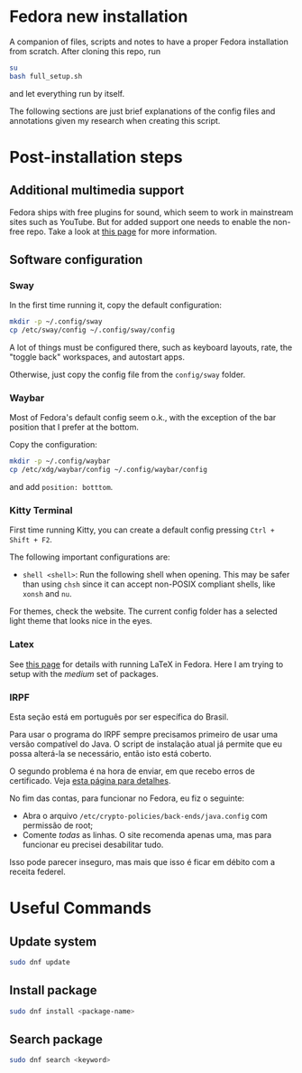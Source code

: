 # Fedora new installation

A companion of files, scripts and notes to have a proper Fedora installation from scratch.
After cloning this repo, run

```bash
su
bash full_setup.sh
```

and let everything run by itself.

The following sections are just brief explanations of the config files and annotations given my research when creating this script.


# Post-installation steps
## Additional multimedia support

Fedora ships with free plugins for sound, which seem to work in mainstream sites such as YouTube. But for added support one needs to enable the non-free repo. Take a look at [this page](https://rpmfusion.org/Howto/Multimedia) for more information.

## Software configuration

### Sway

In the first time running it, copy the default configuration:

```bash
mkdir -p ~/.config/sway
cp /etc/sway/config ~/.config/sway/config
```

A lot of things must be configured there, such as keyboard layouts, rate, the "toggle back" workspaces, and autostart apps.

Otherwise, just copy the config file from the `config/sway` folder.

### Waybar
Most of Fedora's default config seem o.k., with the exception of the bar position that I prefer at the bottom.

Copy the configuration:

```bash
mkdir -p ~/.config/waybar
cp /etc/xdg/waybar/config ~/.config/waybar/config
```

and add `position: botttom`.

### Kitty Terminal

First time running Kitty, you can create a default config pressing `Ctrl + Shift + F2`.

The following important configurations are:

- `shell <shell>`: Run the following shell when opening. This may be safer than using `chsh` since it can accept non-POSIX compliant shells, like `xonsh` and `nu`.

For themes, check the website. The current config folder has a selected light theme that looks nice in the eyes.

### Latex

See [this page](https://docs.fedoraproject.org/en-US/neurofedora/latex/) for details with running LaTeX in Fedora. Here I am trying to setup with the *medium* set of packages.

### IRPF

Esta seção está em português por ser específica do Brasil.

Para usar o programa do IRPF sempre precisamos primeiro de usar uma versão compatível do Java. O script de instalação atual já permite que eu possa alterá-la se necessário, então isto está coberto.

O segundo problema é na hora de enviar, em que recebo erros de certificado. Veja [esta página para detalhes](https://www.vivaolinux.com.br/dica/Problema-na-Transmissao-da-Declaracao-de-Imposto-de-Renda-PF-pelo-Aplicativo-IRPF-Resolvido).

No fim das contas, para funcionar no Fedora, eu fiz o seguinte:

- Abra o arquivo `/etc/crypto-policies/back-ends/java.config` com permissão de root;
- Comente *todas* as linhas. O site recomenda apenas uma, mas para funcionar eu precisei desabilitar tudo.

Isso pode parecer inseguro, mas mais que isso é ficar em débito com a receita federel.

# Useful Commands

## Update system

```bash
sudo dnf update
```

## Install package

```bash
sudo dnf install <package-name>
```

## Search package

```bash
sudo dnf search <keyword>
```
